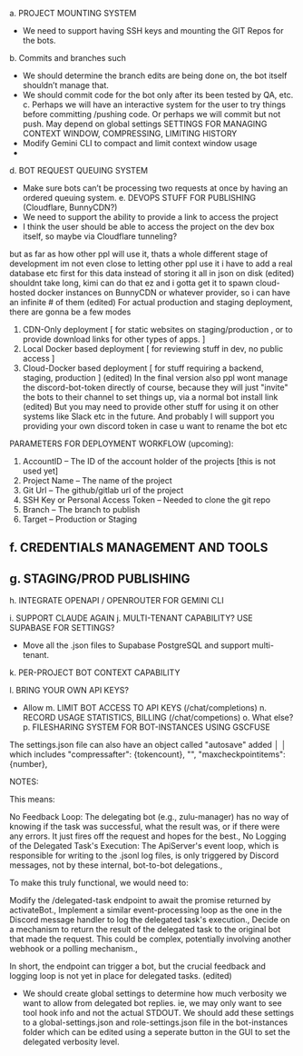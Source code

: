 a.	PROJECT MOUNTING SYSTEM
 -  We need to support having SSH keys and mounting the GIT Repos for the bots.
 
b.	Commits and branches such
-	We should determine the branch edits are being done on, the bot itself shouldn’t manage that.
-	We should commit code for the bot only after its been tested by QA, etc.
c.	Perhaps we will have an interactive system for the user to try things before committing /pushing code. Or perhaps we will commit but not push. May depend on global settings
SETTINGS FOR MANAGING CONTEXT WINDOW, COMPRESSING, LIMITING HISTORY
- Modify Gemini CLI to compact and limit context window usage
-	
d.	BOT REQUEST QUEUING SYSTEM
-	Make sure bots can’t be processing two requests at once by having an ordered queuing system.
e.	DEVOPS STUFF FOR PUBLISHING (Cloudflare, BunnyCDN?)
- We need to support the ability to provide a link to access the project
- I think the user should be able to access the project on the dev box itself, so maybe via Cloudflare tunneling?

but as far as how other ppl will use it, thats a whole different stage of development im not even close to letting other ppl use it
i have to add a real database etc first for this data instead of storing it all in json on disk (edited)
shouldnt take long, kimi can do that ez
and i gotta get it to spawn cloud-hosted docker instances on BunnyCDN or whatever provider, so i can have an infinite # of them (edited)
For actual production and staging deployment, there are gonna be a few modes
1) CDN-Only deployment [ for static websites on staging/production , or to provide download links for other types of apps. ]
2) Local Docker based deployment [ for reviewing stuff in dev, no public access ]
3) Cloud-Docker based deployment [ for stuff requiring a backend, staging, production ] (edited)
In the final version also ppl wont manage the discord-bot-token directly of course, because they will just "invite" the bots to their channel to set things up, via a normal bot install link (edited)
But you may need to provide other stuff for using it on other systems like Slack etc in the future. And probably I will support you providing your own discord token in case u want to rename the bot etc

PARAMETERS FOR DEPLOYMENT WORKFLOW (upcoming):

1.	AccountID – The ID of the account holder of the projects [this is not used yet]
2.	Project Name – The name of the project
3.	Git Url – The github/gitlab url of the project
4.	SSH Key or Personal Access Token – Needed to clone the git repo
5.	Branch – The branch to publish
6.	Target – Production or Staging


f.	CREDENTIALS MANAGEMENT AND TOOLS
-
 
g.	STAGING/PROD PUBLISHING
-	

h.	INTEGRATE OPENAPI / OPENROUTER FOR GEMINI CLI

i.	SUPPORT CLAUDE AGAIN
j.	MULTI-TENANT CAPABILITY? USE SUPABASE FOR SETTINGS?
- Move all the .json files to Supabase PostgreSQL and support multi-tenant.

k.	PER-PROJECT BOT CONTEXT CAPABILITY 

l.	BRING YOUR OWN API KEYS?
- Allow 
m.	LIMIT BOT ACCESS TO API KEYS (/chat/completions)
n.	RECORD USAGE STATISTICS, BILLING (/chat/competions)
o.	What else?
p.	FILESHARING SYSTEM FOR BOT-INSTANCES USING GSCFUSE

The settings.json file can also have an object called "autosave" added      │
│   which includes  "compressafter": {tokencount}, "", "maxcheckpointitems": {number},




NOTES:


This means:

No Feedback Loop: The delegating bot (e.g., zulu-manager) has no way of knowing if the task was successful, what the result was, or if there were any errors. It just fires off the request and hopes for the best.,
No Logging of the Delegated Task's Execution: The ApiServer's event loop, which is responsible for writing to the .jsonl log files, is only triggered by Discord messages, not by these internal, bot-to-bot delegations.,

To make this truly functional, we would need to:

Modify the /delegated-task endpoint to await the promise returned by activateBot.,
Implement a similar event-processing loop as the one in the Discord message handler to log the delegated task's execution.,
Decide on a mechanism to return the result of the delegated task to the original bot that made the request. This could be complex, potentially involving another webhook or a polling mechanism.,

In short, the endpoint can trigger a bot, but the crucial feedback and logging loop is not yet in place for delegated tasks. (edited)

- We should create global settings to determine how much verbosity we want to allow from delegated bot replies. ie, we may only want to see tool hook info and not the actual STDOUT.  We should add these settings to a global-settings.json  and role-settings.json file in the bot-instances folder which can be edited using a seperate button in the GUI to set the delegated verbosity level.


